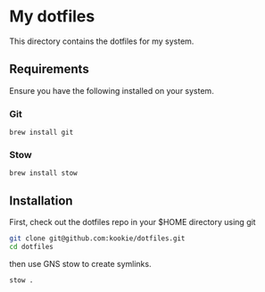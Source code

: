 # My dotfiles

This directory contains the dotfiles for my system.

## Requirements

Ensure you have the following installed on your system.

### Git

`brew install git`

### Stow

`brew install stow`

## Installation

First, check out the dotfiles repo in your $HOME directory using git

```bash
git clone git@github.com:kookie/dotfiles.git
cd dotfiles
```

then use GNS stow to create symlinks.

`stow .`
